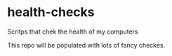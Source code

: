 # health-checks
Scritps that chek the health of my computers

This repo will be populated with lots of fancy checkes.
##
